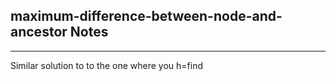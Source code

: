<h2>maximum-difference-between-node-and-ancestor Notes</h2><hr>Similar solution to to the one where you h=find 